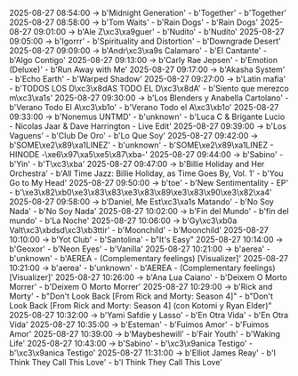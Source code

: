 2025-08-27 08:54:00 -> b'Midnight Generation' - b'Together' - b'Together'
2025-08-27 08:58:00 -> b'Tom Waits' - b'Rain Dogs' - b'Rain Dogs'
2025-08-27 09:01:00 -> b'Ale Z\xc3\xa9guer' - b'Nudito' - b'Nudito'
2025-08-27 09:05:00 -> b'Igorrr' - b'Spirituality and Distortion' - b'Downgrade Desert'
2025-08-27 09:09:00 -> b'Andr\xc3\xa9s Calamaro' - b'El Cantante' - b'Algo Contigo'
2025-08-27 09:13:00 -> b'Carly Rae Jepsen' - b'Emotion (Deluxe)' - b'Run Away with Me'
2025-08-27 09:17:00 -> b'Akasha System' - b'Echo Earth' - b'Warped Shadow'
2025-08-27 09:27:00 -> b'Latin mafia' - b'TODOS LOS D\xc3\x8dAS TODO EL D\xc3\x8dA' - b'Siento que merezco m\xc3\xa1s'
2025-08-27 09:30:00 -> b'Los Blenders y Anabella Cartolano' - b'Verano Todo El A\xc3\xb1o' - b'Verano Todo el A\xc3\xb1o'
2025-08-27 09:33:00 -> b'Nonemus UNTMD' - b'unknown' - b'Luca C & Brigante Lucio - Nicolas Jaar & Dave Harrington - Live Edit'
2025-08-27 09:39:00 -> b'Los Vaguens' - b'Club De Oro' - b'Lo Que Soy'
2025-08-27 09:42:00 -> b'SOME\xe2\x89\xa1LINEZ' - b'unknown' - b'SOME\xe2\x89\xa1LINEZ - HINODE -\xe6\x97\xa5\xe5\x87\xba-'
2025-08-27 09:44:00 -> b'Sabino' - b'Yin' - b'T\xc3\xba'
2025-08-27 09:47:00 -> b'Billie Holiday and Her Orchestra' - b'All Time Jazz: Billie Holiday, as Time Goes By, Vol. 1' - b'You Go to My Head'
2025-08-27 09:50:00 -> b'toe' - b'New Sentimentality - EP' - b'\xe3\x82\xb0\xe3\x83\x83\xe3\x83\x89\xe3\x83\x90\xe3\x82\xa4'
2025-08-27 09:58:00 -> b'Daniel, Me Est\xc3\xa1s Matando' - b'No Soy Nada' - b'No Soy Nada'
2025-08-27 10:02:00 -> b'Fin del Mundo' - b'fin del mundo' - b'La Noche'
2025-08-27 10:06:00 -> b'Gy\xc3\xb0a Valt\xc3\xbdsd\xc3\xb3ttir' - b'Moonchild' - b'Moonchild'
2025-08-27 10:10:00 -> b'Yot Club' - b'Santolina' - b"It's Easy"
2025-08-27 10:14:00 -> b'Geoxor' - b'Neon Eyes' - b'Vanilla'
2025-08-27 10:21:00 -> b'aerea' - b'unknown' - b'AEREA - (Complementary feelings) [Visualizer]'
2025-08-27 10:21:00 -> b'aerea' - b'unknown' - b'AEREA - (Complementary feelings) [Visualizer]'
2025-08-27 10:26:00 -> b'Ana Lua Caiano' - b'Deixem O Morto Morrer' - b'Deixem O Morto Morrer'
2025-08-27 10:29:00 -> b'Rick and Morty' - b"Don't Look Back [From Rick and Morty: Season 4]" - b"Don't Look Back [From Rick and Morty: Season 4] (con Kotomi y Ryan Elder)"
2025-08-27 10:32:00 -> b'Yami Safdie y Lasso' - b'En Otra Vida' - b'En Otra Vida'
2025-08-27 10:35:00 -> b'Esteman' - b'Fuimos Amor' - b'Fuimos Amor'
2025-08-27 10:39:00 -> b'Maybeshewill' - b'Fair Youth' - b'Waking Life'
2025-08-27 10:43:00 -> b'Sabino' - b'\xc3\x9anica Testigo' - b'\xc3\x9anica Testigo'
2025-08-27 11:31:00 -> b'Elliot James Reay' - b'I Think They Call This Love' - b'I Think They Call This Love'
